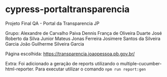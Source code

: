 # cypress-portaltransparencia
Projeto Final QA - Portal da Transparencia JP

Grupo:  Alexandre de Carvalho Paiva 
        Dennis França de Oliveira Duarte
        José Roberto da Silva Junior
        Mateus Jonas Ferreira
        Josimere Santos da Silveira Garcia
        João Guilherme Silveira Garcia

Página escolhida:
        https://transparencia.joaopessoa.pb.gov.br/

Extra:
        Foi adicionado a geração de reports utilizando o multiple-cucumber-html-reporter. Para executar utilizar o comando
        ```npm run report:gen```
